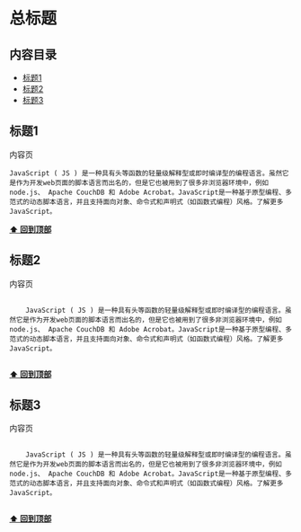 # 总标题
## 内容目录
- [标题1](#标题1)
- [标题2](#标题2)
- [标题3](#标题3)






## 标题1

内容页



    JavaScript ( JS ) 是一种具有头等函数的轻量级解释型或即时编译型的编程语言。虽然它是作为开发web页面的脚本语言而出名的，但是它也被用到了很多非浏览器环境中，例如 node.js、 Apache CouchDB 和 Adobe Acrobat。JavaScript是一种基于原型编程、多范式的动态脚本语言，并且支持面向对象、命令式和声明式（如函数式编程）风格。了解更多 JavaScript。


**[⬆ 回到顶部](#内容目录)**
## 标题2
内容页

````

    JavaScript ( JS ) 是一种具有头等函数的轻量级解释型或即时编译型的编程语言。虽然它是作为开发web页面的脚本语言而出名的，但是它也被用到了很多非浏览器环境中，例如 node.js、 Apache CouchDB 和 Adobe Acrobat。JavaScript是一种基于原型编程、多范式的动态脚本语言，并且支持面向对象、命令式和声明式（如函数式编程）风格。了解更多 JavaScript。
    
````

**[⬆ 回到顶部](#内容目录)**
## 标题3
内容页

````

    JavaScript ( JS ) 是一种具有头等函数的轻量级解释型或即时编译型的编程语言。虽然它是作为开发web页面的脚本语言而出名的，但是它也被用到了很多非浏览器环境中，例如 node.js、 Apache CouchDB 和 Adobe Acrobat。JavaScript是一种基于原型编程、多范式的动态脚本语言，并且支持面向对象、命令式和声明式（如函数式编程）风格。了解更多 JavaScript。
    
````

**[⬆ 回到顶部](#内容目录)**
